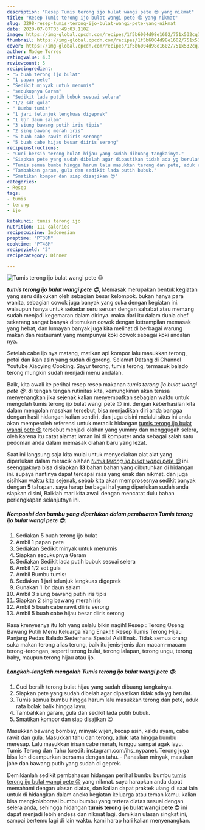 ```yaml
---
description: "Resep Tumis terong ijo bulat wangi pete 😍 yang nikmat"
title: "Resep Tumis terong ijo bulat wangi pete 😍 yang nikmat"
slug: 3298-resep-tumis-terong-ijo-bulat-wangi-pete-yang-nikmat
date: 2020-07-07T03:49:03.110Z
image: https://img-global.cpcdn.com/recipes/1f5b6004d98e1602/751x532cq70/tumis-terong-ijo-bulat-wangi-pete-😍-foto-resep-utama.jpg
thumbnail: https://img-global.cpcdn.com/recipes/1f5b6004d98e1602/751x532cq70/tumis-terong-ijo-bulat-wangi-pete-😍-foto-resep-utama.jpg
cover: https://img-global.cpcdn.com/recipes/1f5b6004d98e1602/751x532cq70/tumis-terong-ijo-bulat-wangi-pete-😍-foto-resep-utama.jpg
author: Madge Torres
ratingvalue: 4.3
reviewcount: 5
recipeingredient:
- "5 buah terong ijo bulat"
- "1 papan pete"
- "Sedikit minyak untuk menumis"
- "secukupnya Garam"
- "Sedikit lada putih bubuk sesuai selera"
- "1/2 sdt gula"
- " Bumbu tumis"
- "1 jari telunjuk lengkuas digeprek"
- "1 lbr daun salam"
- "3 siung bawang putih iris tipis"
- "2 sing bawang merah iris"
- "5 buah cabe rawit diiris serong"
- "5 buah cabe hijau besar diiris serong"
recipeinstructions:
- "Cuci bersih terong bulat hijau yang sudah dibuang tangkainya."
- "Siapkan pete yang sudah dibelah agar dipastikan tidak ada yg berulat."
- "Tumis semua bumbu hingga harum lalu masukkan terong dan pete, aduk rata bolak balik hingga layu."
- "Tambahkan garam, gula dan sedikit lada putih bubuk."
- "Smatikan kompor dan siap disajikan 😍"
categories:
- Resep
tags:
- tumis
- terong
- ijo

katakunci: tumis terong ijo 
nutrition: 111 calories
recipecuisine: Indonesian
preptime: "PT38M"
cooktime: "PT48M"
recipeyield: "3"
recipecategory: Dinner

---
```



![Tumis terong ijo bulat wangi pete 😍](https://img-global.cpcdn.com/recipes/1f5b6004d98e1602/751x532cq70/tumis-terong-ijo-bulat-wangi-pete-😍-foto-resep-utama.jpg)

<b><i>tumis terong ijo bulat wangi pete 😍</i></b>, Memasak merupakan bentuk kegiatan yang seru dilakukan oleh sebagian besar kelompok. bukan hanya para wanita, sebagian cowok juga banyak yang suka dengan kegiatan ini. walaupun hanya untuk sekedar seru seruan dengan sahabat atau memang sudah menjadi kegemaran dalam dirinya. maka dari itu dalam dunia chef sekarang sangat banyak ditemukan cowok dengan ketrampilan memasak yang hebat, dan lumayan banyak juga kita melihat di berbagai warung makan dan restaurant yang mempunyai koki cowok sebagai koki andalan nya.

Setelah cabe ijo nya matang, matikan api kompor lalu masukkan terong, petai dan ikan asin yang sudah di goreng. Selamat Datang di Channel Youtube Xiaoying Cooking. Sayur terong, tumis terong, termasuk balado terong mungkin sudah menjadi menu andalan.

Baik, kita awali ke perihal resep resep makanan <i>tumis terong ijo bulat wangi pete 😍</i>. di tengah tengah rutinitas kita, kemungkinan akan terasa menyenangkan jika sejenak kalian menyempatkan sebagian waktu untuk mengolah tumis terong ijo bulat wangi pete 😍 ini. dengan keberhasilan kita dalam mengolah masakan tersebut, bisa menjadikan diri anda bangga dengan hasil hidangan kalian sendiri. dan juga disini melalui situs ini anda akan memperoleh referensi untuk meracik hidangan <u>tumis terong ijo bulat wangi pete 😍</u> tersebut menjadi olahan yang yummy dan menggugah selera, oleh karena itu catat alamat laman ini di komputer anda sebagai salah satu pedoman anda dalam memasak olahan baru yang lezat.


Saat ini langsung saja kita mulai untuk menyediakan alat alat yang diperlukan dalam meracik olahan <u><i>tumis terong ijo bulat wangi pete 😍</i></u> ini. seenggaknya bisa disiapkan <b>13</b> bahan bahan yang dibutuhkan di hidangan ini. supaya nantinya dapat tercapai rasa yang enak dan nikmat. dan juga sisihkan waktu kita sejenak, sebab kita akan memprosesnya sedikit banyak dengan <b>5</b> tahapan. saya harap berbagai hal yang diperlukan sudah anda siapkan disini, Baiklah mari kita awali dengan mencatat dulu bahan perlengkapan selanjutnya ini.

<!--inarticleads1-->

##### Komposisi dan bumbu yang diperlukan dalam pembuatan Tumis terong ijo bulat wangi pete 😍:

1. Sediakan 5 buah terong ijo bulat
1. Ambil 1 papan pete
1. Sediakan Sedikit minyak untuk menumis
1. Siapkan secukupnya Garam
1. Sediakan Sedikit lada putih bubuk sesuai selera
1. Ambil 1/2 sdt gula
1. Ambil  Bumbu tumis:
1. Sediakan 1 jari telunjuk lengkuas digeprek
1. Gunakan 1 lbr daun salam
1. Ambil 3 siung bawang putih iris tipis
1. Siapkan 2 sing bawang merah iris
1. Ambil 5 buah cabe rawit diiris serong
1. Ambil 5 buah cabe hijau besar diiris serong


Rasa krenyesnya itu loh yang selalu bikin nagih! Resep : Terong Oseng Bawang Putih Menu Keluarga Yang Enak!!!! Resep Tumis Terong Hijau Panjang Pedas Balado Sederhana Spesial Asli Enak. Tidak semua orang suka makan terong alias terung, baik itu jenis-jenis dan macam-macam terong-terongan, seperti terong bulat, terong lalapan, terong ungu, terong baby, maupun terong hijau atau ijo. 

<!--inarticleads2-->

##### Langkah-langkah mengolah Tumis terong ijo bulat wangi pete 😍:

1. Cuci bersih terong bulat hijau yang sudah dibuang tangkainya.
1. Siapkan pete yang sudah dibelah agar dipastikan tidak ada yg berulat.
1. Tumis semua bumbu hingga harum lalu masukkan terong dan pete, aduk rata bolak balik hingga layu.
1. Tambahkan garam, gula dan sedikit lada putih bubuk.
1. Smatikan kompor dan siap disajikan 😍


Masukkan bawang bombay, minyak wijen, kecap asin, kaldu ayam, cabe rawit dan gula. Masukkan tahu dan terong, aduk rata hingga bumbu meresap. Lalu masukkan irisan cabe merah, tunggu sampai agak layu. Tumis Terong dan Tahu (credit: instagram.com/ihs_nypane). Terong juga bisa loh dicampurkan bersama dengan tahu. - Panaskan minyak, masukan jahe dan bawang putih yang sudah di geprek. 

Demikianlah sedikit pembahasan hidangan perihal bumbu bumbu <u>tumis terong ijo bulat wangi pete 😍</u> yang nikmat. saya harapkan anda dapat memahami dengan ulasan diatas, dan kalian dapat praktek ulang di saat lain untuk di hidangkan dalam aneka kegiatan keluarga atau teman kamu. kalian bisa mengkolaborasi bumbu bumbu yang tertera diatas sesuai dengan selera anda, sehingga hidangan <b>tumis terong ijo bulat wangi pete 😍</b> ini dapat menjadi lebih endess dan nikmat lagi. demikian ulasan singkat ini, sampai bertemu lagi di lain waktu. kami harap hari kalian menyenangkan.
